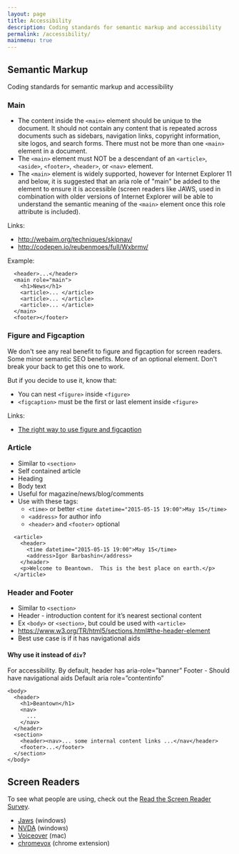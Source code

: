```yaml
---
layout: page
title: Accessibility
description: Coding standards for semantic markup and accessibility
permalink: /accessibility/
mainmenu: true
---
```


## Semantic Markup
Coding standards for semantic markup and accessibility

### Main

- The content inside the `<main>` element should be unique to the document. It should not contain any content that is repeated across documents such as sidebars, navigation links, copyright information, site logos, and search forms.
There must not be more than one `<main>` element in a document. 
- The `<main>` element must NOT be a descendant of an `<article>`, `<aside>`, `<footer>`, `<header>`, or `<nav>` element.
- The `<main>` element is widely supported, however for Internet Explorer 11 and below, it is suggested that an aria role of "main" be added to the <main> element to ensure it is accessible (screen readers like JAWS, used in combination with older versions of Internet Explorer will be able to understand the semantic meaning of the `<main>` element once this role attribute is included).

Links:

- http://webaim.org/techniques/skipnav/
- http://codepen.io/reubenmoes/full/Wxbrmv/

Example: 

```
  <header>...</header>
  <main role="main">
    <h1>News</h1>
    <article>... </article>
    <article>... </article>
    <article>... </article>
  </main>
  <footer></footer>
```


### Figure and Figcaption
We don't see any real benefit to figure and figcaption for screen readers.  Some minor semantic SEO benefits.  More of an optional element.  Don't break your back to get this one to work. 

But if you decide to use it, know that: 

- You can nest `<figure>` inside `<figure>`
- `<figcaption>` must be the first or last element inside `<figure>`

Links:

- [The right way to use figure and figcaption](http://www.sitepoint.com/quick-tip-the-right-way-to-use-figure-and-figcaption-elements/)


### Article 

- Similar to `<section>`
- Self contained article
- Heading
- Body text
- Useful for magazine/news/blog/comments
- Use with these tags:
  - `<time>` or better `<time datetime="2015-05-15 19:00">May 15</time>`
  - `<address>` for author info
  - `<header>` and `<footer>` optional


```
  <article>
    <header>
      <time datetime="2015-05-15 19:00">May 15</time>
      <address>Igor Barbashin</address>
    </header>
    <p>Welcome to Beantown.  This is the best place on earth.</p>
  </article>
```


### Header and Footer 

- Similar to `<section>`
- Header - introduction content for it’s nearest sectional content
- Ex `<body>` or `<section>`, but could be used with `<article>`
- https://www.w3.org/TR/html5/sections.html#the-header-element
- Best use case is if it has navigational aids

#### Why use it instead of `div`?

For accessibility.  By default, header has aria-role=”banner”
Footer - 
Should have navigational aids
Default aria role=”contentinfo”

```
<body>
  <header>
    <h1>Beantown</h1>
    <nav>
      ...
    </nav>
  </header>
  <section>
    <header><nav>... some internal content links ...</nav</header>
    <footer>...</footer>
  </section>
</body>
```

## Screen Readers

 To see what people are using, check out the [Read the Screen Reader Survey](http://webaim.org/projects/screenreadersurvey6/).

- [Jaws](http://www.freedomscientific.com/Products/Blindness/JAWS) (windows)
- [NVDA](http://www.nvaccess.org/) (windows)
- [Voiceover](http://www.apple.com/ca/accessibility/osx/voiceover/) (mac)
- [chromevox](http://www.chromevox.com/) (chrome extension)

